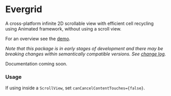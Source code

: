 # Evergrid
A cross-platform infinite 2D scrollable view with efficient cell recycling using Animated framework, without using a scroll view.

For an overview see the [demo](https://github.com/diatche/evergrid-expo-demo).

_Note that this package is in early stages of development and there may be breaking changes within semantically compatible versions. See [change log](CHANGELOG.md)._

Documentation coming soon.

### Usage

If using inside a `ScrollView`, set `canCancelContentTouches={false}`.
